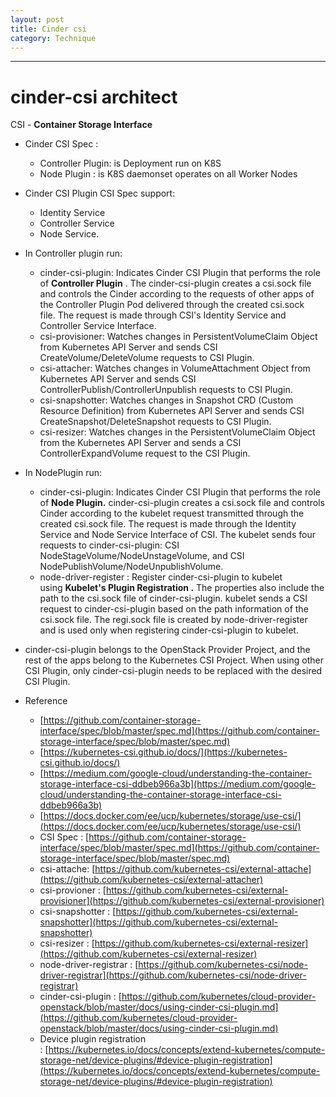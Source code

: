 ```yaml
---
layout: post
title: Cinder csi
category: Technique
---
```

---

# cinder-csi architect

CSI - **Container Storage Interface**

- Cinder CSI Spec :
    - Controller Plugin: is Deployment run on K8S
    - Node Plugin  : is K8S daemonset operates on all Worker Nodes
    
- Cinder CSI Plugin CSI Spec support:
    - Identity Service
    - Controller Service
    - Node Service.

- In Controller plugin run:
    - cinder-csi-plugin: Indicates Cinder CSI Plugin that performs the role of **Controller Plugin** . The cinder-csi-plugin creates a csi.sock file and controls the Cinder according to the requests of other apps of the Controller Plugin Pod delivered through the created csi.sock file. The request is made through CSI's Identity Service and Controller Service Interface.
    - csi-provisioner: Watches changes in PersistentVolumeClaim Object from Kubernetes API Server and sends CSI CreateVolume/DeleteVolume requests to CSI Plugin.
    - csi-attacher: Watches changes in VolumeAttachment Object from Kubernetes API Server and sends CSI ControllerPublish/ControllerUnpublish requests to CSI Plugin.
    - csi-snapshotter: Watches changes in Snapshot CRD (Custom Resource Definition) from Kubernetes API Server and sends CSI CreateSnapshot/DeleteSnapshot requests to CSI Plugin.
    - csi-resizer: Watches changes in the PersistentVolumeClaim Object from the Kubernetes API Server and sends a CSI ControllerExpandVolume request to the CSI Plugin.
    
- In NodePlugin run:
    - cinder-csi-plugin: Indicates Cinder CSI Plugin that performs the role of **Node Plugin.** cinder-csi-plugin creates a csi.sock file and controls Cinder according to the kubelet request transmitted through the created csi.sock file. The request is made through the Identity Service and Node Service Interface of CSI. The kubelet sends four requests to cinder-csi-plugin: CSI NodeStageVolume/NodeUnstageVolume, and CSI NodePublishVolume/NodeUnpublishVolume.
    - node-driver-register : Register cinder-csi-plugin to kubelet using **Kubelet's Plugin Registration .** The properties also include the path to the csi.sock file of cinder-csi-plugin. kubelet sends a CSI request to cinder-csi-plugin based on the path information of the csi.sock file. The regi.sock file is created by node-driver-register and is used only when registering cinder-csi-plugin to kubelet.
    
- cinder-csi-plugin belongs to the OpenStack Provider Project, and the rest of the apps belong to the Kubernetes CSI Project. When using other CSI Plugin, only cinder-csi-plugin needs to be replaced with the desired CSI Plugin.



- Reference
    - [https://github.com/container-storage-interface/spec/blob/master/spec.md](https://github.com/container-storage-interface/spec/blob/master/spec.md)
    - [https://kubernetes-csi.github.io/docs/](https://kubernetes-csi.github.io/docs/)
    - [https://medium.com/google-cloud/understanding-the-container-storage-interface-csi-ddbeb966a3b](https://medium.com/google-cloud/understanding-the-container-storage-interface-csi-ddbeb966a3b)
    - [https://docs.docker.com/ee/ucp/kubernetes/storage/use-csi/](https://docs.docker.com/ee/ucp/kubernetes/storage/use-csi/)
    - CSI Spec : [https://github.com/container-storage-interface/spec/blob/master/spec.md](https://github.com/container-storage-interface/spec/blob/master/spec.md)
    - csi-attache: [https://github.com/kubernetes-csi/external-attache](https://github.com/kubernetes-csi/external-attacher)
    - csi-provioner : [https://github.com/kubernetes-csi/external-provisioner](https://github.com/kubernetes-csi/external-provisioner)
    - csi-snapshotter : [https://github.com/kubernetes-csi/external-snapshotter](https://github.com/kubernetes-csi/external-snapshotter)
    - csi-resizer : [https://github.com/kubernetes-csi/external-resizer](https://github.com/kubernetes-csi/external-resizer)
    - node-driver-registrar : [https://github.com/kubernetes-csi/node-driver-registrar](https://github.com/kubernetes-csi/node-driver-registrar)
    - cinder-csi-plugin : [https://github.com/kubernetes/cloud-provider-openstack/blob/master/docs/using-cinder-csi-plugin.md](https://github.com/kubernetes/cloud-provider-openstack/blob/master/docs/using-cinder-csi-plugin.md)
    - Device plugin registration : [https://kubernetes.io/docs/concepts/extend-kubernetes/compute-storage-net/device-plugins/#device-plugin-registration](https://kubernetes.io/docs/concepts/extend-kubernetes/compute-storage-net/device-plugins/#device-plugin-registration)

